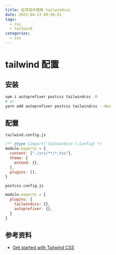 ```yaml
---
title: 在项目中使用 tailwindcss
date: 2023-04-13 09:56:51
tags:
  - css
  - tailwind
categories:
  - css
---
```


# tailwind 配置

## 安装

```bash
npm i autoprefixer postcss tailwindcss -D
# or
yarn add autoprefixer postcss tailwindcss --dev
```

## 配置

`tailwind.config.js`
```js
/** @type {import('tailwindcss').Config} */
module.exports = {
  content: ["./src/**/*.tsx"],
  theme: {
    extend: {},
  },
  plugins: [],
}
```

`postcss.config.js`
```js
module.exports = {
  plugins: {
    tailwindcss: {},
    autoprefixer: {},
  }
}
```

## 参考资料

+ [Get started with Tailwind CSS](https://tailwindcss.com/docs/installation)